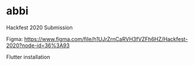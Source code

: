 # abbi
Hackfest 2020 Submission

Figma: https://www.figma.com/file/h1UJrZrnCaRVH3fVZFh6HZ/Hackfest-2020?node-id=36%3A93


Flutter installation
